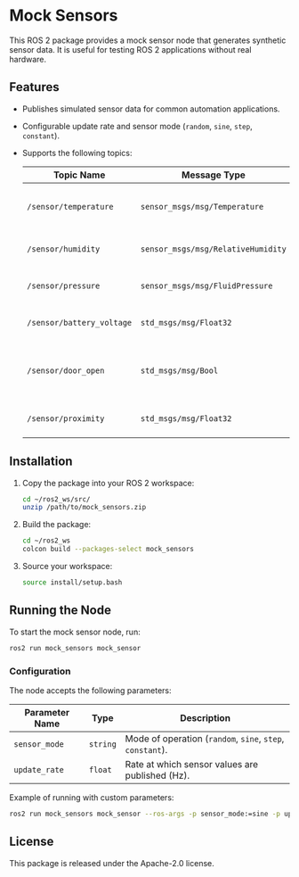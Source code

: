 # Mock Sensors

This ROS 2 package provides a mock sensor node that generates synthetic sensor data. 
It is useful for testing ROS 2 applications without real hardware.

## Features

- Publishes simulated sensor data for common automation applications.
- Configurable update rate and sensor mode (`random`, `sine`, `step`, `constant`).
- Supports the following topics:

  | Topic Name               | Message Type                 | Description |
  |--------------------------|-----------------------------|-------------|
  | `/sensor/temperature`    | `sensor_msgs/msg/Temperature` | Simulated temperature data (Celsius). |
  | `/sensor/humidity`       | `sensor_msgs/msg/RelativeHumidity` | Simulated humidity percentage. |
  | `/sensor/pressure`       | `sensor_msgs/msg/FluidPressure` | Simulated pressure in Pascal. |
  | `/sensor/battery_voltage` | `std_msgs/msg/Float32` | Simulated battery voltage (V). |
  | `/sensor/door_open`      | `std_msgs/msg/Bool` | Simulated boolean indicating if a door is open. |
  | `/sensor/proximity`      | `std_msgs/msg/Float32` | Simulated distance to an object. |

## Installation

1. Copy the package into your ROS 2 workspace:
   ```bash
   cd ~/ros2_ws/src/
   unzip /path/to/mock_sensors.zip
   ```

2. Build the package:
   ```bash
   cd ~/ros2_ws
   colcon build --packages-select mock_sensors
   ```

3. Source your workspace:
   ```bash
   source install/setup.bash
   ```

## Running the Node

To start the mock sensor node, run:

```bash
ros2 run mock_sensors mock_sensor
```

### Configuration

The node accepts the following parameters:

| Parameter Name | Type | Description |
|---------------|------|-------------|
| `sensor_mode` | `string` | Mode of operation (`random`, `sine`, `step`, `constant`). |
| `update_rate` | `float` | Rate at which sensor values are published (Hz). |

Example of running with custom parameters:

```bash
ros2 run mock_sensors mock_sensor --ros-args -p sensor_mode:=sine -p update_rate:=5.0
```

## License

This package is released under the Apache-2.0 license.
